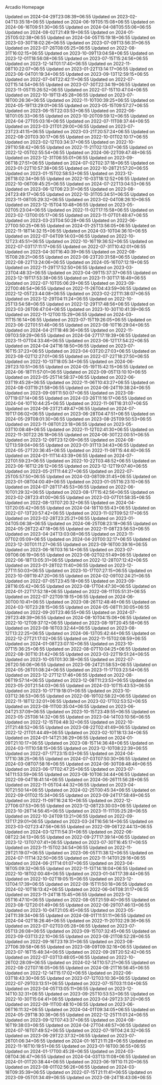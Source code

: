 Arcadio Homepage

Updated on 2024-04-29T23:08:39+06:55
Updated on 2023-02-04T13:35:18+06:55
Updated on 2024-06-19T05:15:08+06:55
Updated on 2024-06-16T09:51:30+06:55
Updated on 2024-04-08T05:55:06+06:55
Updated on 2024-08-02T21:49:19+06:55
Updated on 2024-01-25T05:02:38+06:55
Updated on 2024-04-05T15:19:18+06:55
Updated on 2023-03-30T18:02:26+06:55
Updated on 2023-07-09T13:56:31+06:55
Updated on 2023-07-26T08:05:25+06:55
Updated on 2022-08-31T16:02:15+06:55
Updated on 2023-10-09T13:04:58+06:55
Updated on 2023-12-01T18:56:08+06:55
Updated on 2023-07-15T15:24:56+06:55
Updated on 2023-12-14T01:17:40+06:55
Updated on 2022-11-08T10:22:07+06:55
Updated on 2023-01-22T13:14:17+06:55
Updated on 2023-06-04T01:19:34+06:55
Updated on 2023-09-13T12:59:15+06:55
Updated on 2022-07-04T22:42:11+06:55
Updated on 2022-07-02T15:14:54+06:55
Updated on 2023-07-30T22:34:19+06:55
Updated on 2023-11-05T15:26:52+06:55
Updated on 2022-07-15T10:47:04+06:55
Updated on 2022-10-19T13:45:28+06:55
Updated on 2023-07-18T00:26:36+06:55
Updated on 2022-11-10T00:39:25+06:55
Updated on 2024-05-19T13:29:01+06:55
Updated on 2023-05-15T09:57:27+06:55
Updated on 2023-06-15T22:03:53+06:55
Updated on 2022-06-18T01:05:33+06:55
Updated on 2023-10-20T09:59:12+06:55
Updated on 2024-04-27T05:03:16+06:55
Updated on 2022-07-11T08:37:44+06:55
Updated on 2023-03-21T01:29:00+06:55
Updated on 2023-07-23T23:41:15+06:55
Updated on 2023-03-21T20:57:24+06:55
Updated on 2022-08-20T03:30:17+06:55
Updated on 2022-10-01T02:10:17+06:55
Updated on 2023-02-12T03:34:37+06:55
Updated on 2022-10-29T10:58:42+06:55
Updated on 2022-11-21T02:13:07+06:55
Updated on 2022-12-05T02:55:54+06:55
Updated on 2024-06-22T09:47:48+06:55
Updated on 2023-12-31T06:55:01+06:55
Updated on 2023-09-06T18:27:51+06:55
Updated on 2024-07-02T02:37:18+06:55
Updated on 2023-01-22T10:57:38+06:55
Updated on 2022-10-28T21:57:20+06:55
Updated on 2023-01-15T02:58:53+06:55
Updated on 2023-12-26T18:02:34+06:55
Updated on 2022-10-03T18:12:52+06:55
Updated on 2022-10-06T09:45:25+06:55
Updated on 2024-07-22T13:04:53+06:55
Updated on 2023-06-12T06:23:31+06:55
Updated on 2023-08-24T23:49:17+06:55
Updated on 2022-10-31T05:34:51+06:55
Updated on 2023-11-08T05:29:32+06:55
Updated on 2023-02-04T08:26:10+06:55
Updated on 2023-12-15T04:10:48+06:55
Updated on 2023-05-02T05:23:04+06:55
Updated on 2022-11-02T17:15:58+06:55
Updated on 2023-02-13T00:05:17+06:55
Updated on 2023-11-07T01:48:47+06:55
Updated on 2023-03-23T04:50:28+06:55
Updated on 2022-06-27T00:50:25+06:55
Updated on 2024-01-25T13:56:05+06:55
Updated on 2022-11-18T14:32:15+06:55
Updated on 2024-03-10T04:36:10+06:55
Updated on 2022-07-04T09:14:03+06:55
Updated on 2022-10-12T23:45:51+06:55
Updated on 2022-10-16T19:36:52+06:55
Updated on 2022-07-03T17:11:17+06:55
Updated on 2022-07-31T10:42:01+06:55
Updated on 2023-04-30T16:40:39+06:55
Updated on 2022-08-15T08:28:21+06:55
Updated on 2023-06-23T20:31:58+06:55
Updated on 2022-08-22T13:24:06+06:55
Updated on 2024-05-16T07:12:19+06:55
Updated on 2022-11-29T17:52:50+06:55
Updated on 2023-03-23T04:48:33+06:55
Updated on 2023-04-09T15:37:37+06:55
Updated on 2023-12-19T17:53:38+06:55
Updated on 2023-11-30T17:18:49+06:55
Updated on 2022-07-10T05:06:29+06:55
Updated on 2023-09-22T00:46:54+06:55
Updated on 2022-11-26T04:43:59+06:55
Updated on 2022-12-05T23:44:08+06:55
Updated on 2023-02-22T11:38:07+06:55
Updated on 2023-12-29T04:11:24+06:55
Updated on 2022-10-25T13:54:58+06:55
Updated on 2022-12-29T17:48:56+06:55
Updated on 2023-03-26T06:47:04+06:55
Updated on 2023-10-30T10:41:39+06:55
Updated on 2022-11-12T00:15:29+06:55
Updated on 2024-03-11T15:16:14+06:55
Updated on 2023-07-15T19:26:05+06:55
Updated on 2023-06-22T01:51:46+06:55
Updated on 2023-08-10T16:29:04+06:55
Updated on 2024-04-21T18:46:36+06:55
Updated on 2022-11-09T03:59:29+06:55
Updated on 2024-04-27T17:19:39+06:55
Updated on 2023-11-07T04:33:46+06:55
Updated on 2023-06-12T17:54:22+06:55
Updated on 2024-04-24T16:18:50+06:55
Updated on 2023-07-16T15:37:23+06:55
Updated on 2023-04-03T20:27:03+06:55
Updated on 2023-08-02T12:27:01+06:55
Updated on 2022-07-22T18:27:50+06:55
Updated on 2022-10-13T18:05:34+06:55
Updated on 2024-06-29T23:10:51+06:55
Updated on 2024-05-19T15:42:15+06:55
Updated on 2024-06-18T11:57:01+06:55
Updated on 2023-09-05T13:10:10+06:55
Updated on 2023-05-25T14:58:37+06:55
Updated on 2022-06-03T19:45:28+06:55
Updated on 2022-11-06T10:43:27+06:55
Updated on 2024-08-03T19:21:58+06:55
Updated on 2024-06-24T19:38:24+06:55
Updated on 2023-09-09T11:50:07+06:55
Updated on 2023-08-07T19:07:14+06:55
Updated on 2024-03-26T11:16:17+06:55
Updated on 2024-04-10T10:44:25+06:55
Updated on 2022-11-06T16:31:07+06:55
Updated on 2024-06-23T21:49:47+06:55
Updated on 2024-07-19T17:06:02+06:55
Updated on 2023-06-28T04:47:51+06:55
Updated on 2024-05-29T08:01:30+06:55
Updated on 2023-08-25T09:50:53+06:55
Updated on 2023-11-08T01:23:18+06:55
Updated on 2023-05-03T10:08:48+06:55
Updated on 2022-11-12T02:41:30+06:55
Updated on 2022-11-30T22:26:18+06:55
Updated on 2024-06-30T22:00:51+06:55
Updated on 2023-12-09T23:12:09+06:55
Updated on 2024-08-12T13:59:04+06:55
Updated on 2023-01-31T13:34:43+06:55
Updated on 2024-05-27T20:36:45+06:55
Updated on 2022-11-08T15:44:40+06:55
Updated on 2024-01-11T14:43:39+06:55
Updated on 2024-07-22T01:59:23+06:55
Updated on 2022-10-22T03:48:52+06:55
Updated on 2023-06-16T12:26:12+06:55
Updated on 2023-12-12T19:07:40+06:55
Updated on 2023-05-21T11:44:27+06:55
Updated on 2022-07-25T05:57:50+06:55
Updated on 2024-03-08T09:31:45+06:55
Updated on 2023-01-08T04:00:49+06:55
Updated on 2023-01-05T16:23:10+06:55
Updated on 2024-07-28T17:45:53+06:55
Updated on 2022-06-10T01:29:32+06:55
Updated on 2023-08-17T15:42:56+06:55
Updated on 2023-02-28T23:41:00+06:55
Updated on 2023-03-07T01:58:35+06:55
Updated on 2022-08-13T07:20:32+06:55
Updated on 2024-04-13T20:05:42+06:55
Updated on 2024-04-18T10:55:43+06:55
Updated on 2022-07-13T20:57:42+06:55
Updated on 2023-11-02T09:52:17+06:55
Updated on 2023-02-28T23:25:21+06:55
Updated on 2023-01-04T05:06:38+06:55
Updated on 2024-06-25T08:23:18+06:55
Updated on 2024-05-26T22:47:18+06:55
Updated on 2022-11-08T23:56:53+06:55
Updated on 2023-04-24T13:03:08+06:55
Updated on 2023-11-07T02:05:09+06:55
Updated on 2024-04-20T00:32:17+06:55
Updated on 2023-12-30T01:11:27+06:55
Updated on 2023-09-16T00:39:16+06:55
Updated on 2023-06-16T03:16:14+06:55
Updated on 2023-07-09T06:06:19+06:55
Updated on 2023-06-02T02:51:49+06:55
Updated on 2022-06-18T13:05:31+06:55
Updated on 2022-12-28T07:12:42+06:55
Updated on 2023-01-28T02:11:40+06:55
Updated on 2023-12-27T11:50:03+06:55
Updated on 2023-10-17T07:27:15+06:55
Updated on 2023-10-09T19:47:20+06:55
Updated on 2024-02-09T02:24:21+06:55
Updated on 2022-07-05T23:45:18+06:55
Updated on 2023-09-28T16:05:42+06:55
Updated on 2023-08-17T04:47:30+06:55
Updated on 2024-01-22T17:52:18+06:55
Updated on 2022-08-11T05:51:31+06:55
Updated on 2022-07-22T09:19:15+06:55
Updated on 2024-06-30T00:10:41+06:55
Updated on 2023-08-26T12:48:46+06:55
Updated on 2024-03-10T23:28:15+06:55
Updated on 2024-05-08T11:30:05+06:55
Updated on 2022-09-20T23:46:55+06:55
Updated on 2024-07-29T23:49:39+06:55
Updated on 2024-08-10T04:15:06+06:55
Updated on 2022-10-12T09:37:12+06:55
Updated on 2023-08-19T20:45:58+06:55
Updated on 2023-08-16T03:32:44+06:55
Updated on 2023-08-12T13:22:25+06:55
Updated on 2024-06-13T05:42:44+06:55
Updated on 2022-12-27T21:17:02+06:55
Updated on 2022-11-15T02:08:59+06:55
Updated on 2024-01-08T23:07:10+06:55
Updated on 2023-10-07T15:36:25+06:55
Updated on 2022-08-07T10:04:25+06:55
Updated on 2022-08-30T10:31:42+06:55
Updated on 2023-03-22T19:51:24+06:55
Updated on 2023-10-05T01:30:38+06:55
Updated on 2022-07-26T20:56:06+06:55
Updated on 2023-06-24T21:58:53+06:55
Updated on 2024-05-26T01:08:24+06:55
Updated on 2023-11-17T03:23:54+06:55
Updated on 2023-12-27T12:17:46+06:55
Updated on 2022-08-06T19:57:14+06:55
Updated on 2023-12-08T11:23:53+06:55
Updated on 2023-05-20T21:54:03+06:55
Updated on 2024-03-10T15:43:53+06:55
Updated on 2023-10-17T19:18:01+06:55
Updated on 2023-10-03T12:36:53+06:55
Updated on 2022-06-19T02:58:22+06:55
Updated on 2022-11-18T12:32:01+06:55
Updated on 2023-02-17T02:53:52+06:55
Updated on 2023-08-11T00:35:04+06:55
Updated on 2023-06-04T21:37:09+06:55
Updated on 2023-10-15T23:49:55+06:55
Updated on 2023-05-25T08:14:32+06:55
Updated on 2023-04-14T03:10:56+06:55
Updated on 2022-12-15T04:48:32+06:55
Updated on 2022-10-21T21:48:52+06:55
Updated on 2023-08-22T02:41:49+06:55
Updated on 2022-12-21T01:44:49+06:55
Updated on 2023-02-10T18:13:34+06:55
Updated on 2024-01-14T21:36:29+06:55
Updated on 2024-01-09T21:10:17+06:55
Updated on 2023-08-15T14:36:48+06:55
Updated on 2024-03-11T10:58:15+06:55
Updated on 2023-12-10T08:22:39+06:55
Updated on 2022-07-17T23:15:03+06:55
Updated on 2024-04-17T10:38:25+06:55
Updated on 2024-07-03T07:50:30+06:55
Updated on 2024-03-08T07:58:16+06:55
Updated on 2024-06-30T08:48:46+06:55
Updated on 2023-06-17T02:47:25+06:55
Updated on 2023-07-14T11:53:59+06:55
Updated on 2023-08-10T06:34:44+06:55
Updated on 2022-09-04T18:41:14+06:55
Updated on 2024-06-26T11:56:28+06:55
Updated on 2022-11-05T04:44:32+06:55
Updated on 2023-04-10T21:50:14+06:55
Updated on 2024-02-25T00:45:34+06:55
Updated on 2022-09-01T02:15:34+06:55
Updated on 2023-09-24T17:58:49+06:55
Updated on 2022-11-09T16:24:10+06:55
Updated on 2022-12-27T06:07:53+06:55
Updated on 2023-12-08T23:30:03+06:55
Updated on 2023-10-26T14:56:45+06:55
Updated on 2023-11-11T05:25:28+06:55
Updated on 2022-10-24T09:13:21+06:55
Updated on 2022-09-13T17:29:01+06:55
Updated on 2023-03-24T16:56:14+06:55
Updated on 2023-03-02T23:47:56+06:55
Updated on 2022-09-06T22:44:13+06:55
Updated on 2024-03-12T11:54:31+06:55
Updated on 2022-06-08T22:34:13+06:55
Updated on 2022-09-27T17:39:14+06:55
Updated on 2023-12-13T07:07:41+06:55
Updated on 2023-07-30T16:45:17+06:55
Updated on 2023-11-15T02:34:54+06:55
Updated on 2022-11-29T21:19:07+06:55
Updated on 2023-06-05T11:38:12+06:55
Updated on 2024-07-11T14:32:50+06:55
Updated on 2023-11-14T01:29:16+06:55
Updated on 2024-06-21T14:01:07+06:55
Updated on 2023-04-18T05:09:32+06:55
Updated on 2022-11-13T14:18:04+06:55
Updated on 2022-10-18T02:00:48+06:55
Updated on 2023-01-04T17:39:44+06:55
Updated on 2022-10-02T19:05:15+06:55
Updated on 2023-12-13T04:17:39+06:55
Updated on 2022-09-15T11:50:18+06:55
Updated on 2024-02-10T18:13:42+06:55
Updated on 2022-06-04T08:31:17+06:55
Updated on 2023-11-24T18:15:45+06:55
Updated on 2023-12-05T16:47:10+06:55
Updated on 2022-08-05T21:59:40+06:55
Updated on 2023-08-12T20:01:49+06:55
Updated on 2022-06-29T07:46:13+06:55
Updated on 2023-10-04T21:05:45+06:55
Updated on 2023-05-24T11:39:34+06:55
Updated on 2024-08-01T11:51:11+06:55
Updated on 2024-04-02T18:26:46+06:55
Updated on 2022-11-20T02:29:36+06:55
Updated on 2023-07-02T03:05:28+06:55
Updated on 2023-07-05T13:26:08+06:55
Updated on 2023-09-15T07:32:45+06:55
Updated on 2023-09-03T13:22:10+06:55
Updated on 2023-08-21T08:52:28+06:55
Updated on 2022-09-16T23:19:31+06:55
Updated on 2023-08-27T06:39:58+06:55
Updated on 2023-08-09T09:32:16+06:55
Updated on 2023-07-16T15:48:34+06:55
Updated on 2022-09-28T20:52:42+06:55
Updated on 2022-07-03T13:48:05+06:55
Updated on 2022-10-26T02:28:09+06:55
Updated on 2024-02-14T10:57:21+06:55
Updated on 2022-08-22T07:16:05+06:55
Updated on 2024-08-21T16:56:45+06:55
Updated on 2022-12-14T15:17:02+06:55
Updated on 2022-06-03T18:43:30+06:55
Updated on 2023-07-12T03:10:36+06:55
Updated on 2022-07-29T03:13:51+06:55
Updated on 2022-07-15T03:11:04+06:55
Updated on 2023-04-05T13:05:11+06:55
Updated on 2023-12-14T10:32:31+06:55
Updated on 2023-09-25T10:53:53+06:55
Updated on 2022-10-30T15:04:41+06:55
Updated on 2023-04-29T23:37:20+06:55
Updated on 2022-09-11T00:48:10+06:55
Updated on 2023-06-06T16:11:32+06:55
Updated on 2024-04-01T09:34:05+06:55
Updated on 2024-05-29T18:30:36+06:55
Updated on 2022-12-25T11:01:24+06:55
Updated on 2023-09-12T07:43:37+06:55
Updated on 2024-08-16T19:38:03+06:55
Updated on 2024-04-27T04:46:57+06:55
Updated on 2024-07-16T07:49:52+06:55
Updated on 2022-07-19T04:24:32+06:55
Updated on 2023-06-29T22:37:32+06:55
Updated on 2023-07-26T01:06:34+06:55
Updated on 2024-01-16T21:11:28+06:55
Updated on 2022-11-16T10:19:51+06:55
Updated on 2023-01-16T00:36:55+06:55
Updated on 2024-01-17T00:45:28+06:55
Updated on 2024-03-08T04:36:47+06:55
Updated on 2024-04-03T13:11:08+06:55
Updated on 2024-01-01T20:38:44+06:55
Updated on 2023-06-19T10:11:20+06:55
Updated on 2023-08-01T02:56:26+06:55
Updated on 2024-03-18T09:35:39+06:55
Updated on 2022-07-15T21:11:41+06:55
Updated on 2023-09-05T01:34:49+06:55
Updated on 2023-08-24T18:43:06+06:55